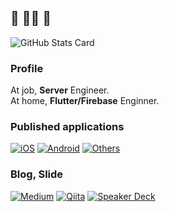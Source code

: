 ## 🍵 🧘‍♂️ 🍵
![GitHub Stats Card](https://github-readme-stats.vercel.app/api?username=sensuikan1973&count_private=true&theme=tokyonight)

### Profile
At job, **Server** Engineer.  
At home, **Flutter/Firebase** Enginner.  

### Published applications
[![iOS](https://img.shields.io/badge/iOS-999999.svg?logo=Apple&color=black)](https://apps.apple.com/jp/developer/shimizu-naoki/id1308323177)
[![Android](https://img.shields.io/badge/Android-black.svg?logo=Android&color=black)](https://play.google.com/store/apps/developer?id=Naoki+Shimizu&hl=ja)
[![Others](https://img.shields.io/badge/Others-black.svg)](https://done-sensuikan1973.com/programming)

### Blog, Slide
[![Medium](https://img.shields.io/badge/Medium-grey.svg?logo=Medium&color=black)](https://medium.com/@sensuikan1973)
[![Qiita](https://img.shields.io/badge/Qiita-black.svg?logo=Qiita&color=black)](https://qiita.com/sensuikan1973)
[![Speaker Deck](https://img.shields.io/badge/Speaker_Deck-009287.svg?logo=Speaker%20Deck&color=black)](https://speakerdeck.com/sensuikan1973)
